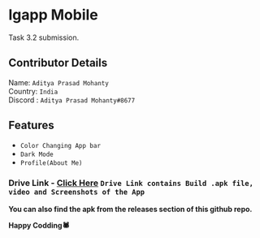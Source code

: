 # lgapp Mobile

Task 3.2 submission.

## Contributor Details
Name: `Aditya Prasad Mohanty`<br/>
Country: `India`<br/>
Discord : `Aditya Prasad Mohanty#8677`<br/>

## Features
* `Color Changing App bar`
* `Dark Mode`
* `Profile(About Me)`

### Drive Link - [Click Here](https://drive.google.com/drive/folders/1BSmDHkwWE7NawOSSBZMWBc2NkMSM-UzZ?usp=sharing) `Drive Link contains Build .apk file, video and Screenshots of the App`

**You can also find the apk from the releases section of this github repo.**

**Happy Codding🕷️**
